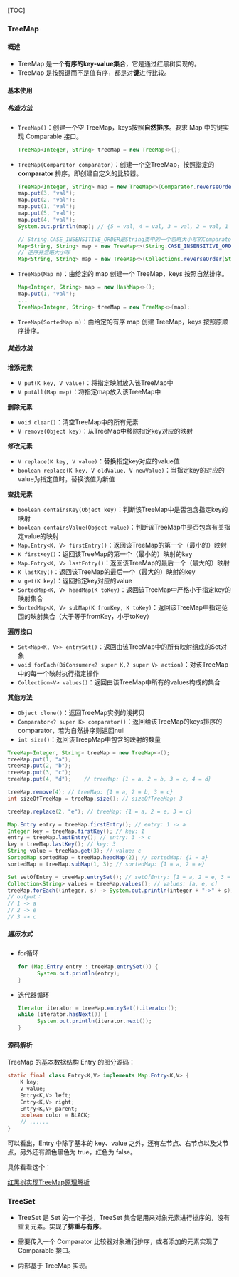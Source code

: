 [TOC]

### TreeMap

#### 概述

- TreeMap 是一个**有序的key-value集合**，它是通过红黑树实现的。
- TreeMap 是按照键而不是值有序，都是对**键**进行比较。



#### 基本使用

##### 构造方法

- `TreeMap()`：创建一个空 TreeMap，keys按照**自然排序**。要求 Map 中的键实现 Comparable 接口。

    ```java
    TreeMap<Integer, String> treeMap = new TreeMap<>();
    ```

- `TreeMap(Comparator comparator)`：创建一个空TreeMap，按照指定的 **comparator** 排序。即创建自定义的比较器。

    ```java
    TreeMap<Integer, String> map = new TreeMap<>(Comparator.reverseOrder());
    map.put(3, "val");
    map.put(2, "val");
    map.put(1, "val");
    map.put(5, "val");
    map.put(4, "val");
    System.out.println(map); // {5 = val, 4 = val, 3 = val, 2 = val, 1 = val} 逆序
    ```

    ```java
    // String.CASE_INSENSITIVE_ORDER是String类中的一个忽略大小写的Comparator
    Map<String, String> map = new TreeMap<>(String.CASE_INSENSITIVE_ORDER);
    // 逆序并忽略大小写
    Map<String, String> map = new TreeMap<>(Collections.reverseOrder(String.CASE_INSENSITIVE_ORDER));
    ```

- `TreeMap(Map m)`：由给定的 map 创建一个 TreeMap，keys 按照自然排序。

    ```java
    Map<Integer, String> map = new HashMap<>();
    map.put(1, "val");
    ...
    TreeMap<Integer, String> treeMap = new TreeMap<>(map);
    ```

- `TreeMap(SortedMap m)`：由给定的有序 map 创建 TreeMap，keys 按照原顺序排序。



##### 其他方法

**增添元素**

- `V put(K key, V value)`：将指定映射放入该TreeMap中
- `V putAll(Map map)`：将指定map放入该TreeMap中

**删除元素**

- `void clear()`：清空TreeMap中的所有元素
- `V remove(Object key)`：从TreeMap中移除指定key对应的映射

**修改元素**

- `V replace(K key, V value)`：替换指定key对应的value值
- `boolean replace(K key, V oldValue, V newValue)`：当指定key的对应的value为指定值时，替换该值为新值

**查找元素**

- `boolean containsKey(Object key)`：判断该TreeMap中是否包含指定key的映射
- `boolean containsValue(Object value)`：判断该TreeMap中是否包含有关指定value的映射
- `Map.Entry<K, V> firstEntry()`：返回该TreeMap的第一个（最小的）映射
- `K firstKey()`：返回该TreeMap的第一个（最小的）映射的key
- `Map.Entry<K, V> lastEntry()`：返回该TreeMap的最后一个（最大的）映射
- `K lastKey()`：返回该TreeMap的最后一个（最大的）映射的key
- `v get(K key)`：返回指定key对应的value
- `SortedMap<K, V> headMap(K toKey)`：返回该TreeMap中严格小于指定key的映射集合
- `SortedMap<K, V> subMap(K fromKey, K toKey)`：返回该TreeMap中指定范围的映射集合（大于等于fromKey，小于toKey）

**遍历接口**

- `Set<Map<K, V>> entrySet()`：返回由该TreeMap中的所有映射组成的Set对象
- `void forEach(BiConsumer<? super K,? super V> action)`：对该TreeMap中的每一个映射执行指定操作
- `Collection<V> values()`：返回由该TreeMap中所有的values构成的集合

**其他方法**

- `Object clone()`：返回TreeMap实例的浅拷贝
- `Comparator<? super K> comparator()`：返回给该TreeMap的keys排序的comparator，若为自然排序则返回null
- `int size()`：返回该TreepMap中包含的映射的数量

```java
TreeMap<Integer, String> treeMap = new TreeMap<>();
treeMap.put(1, "a");
treeMap.put(2, "b");
treeMap.put(3, "c");
treeMap.put(4, "d"); 	// treeMap: {1 = a, 2 = b, 3 = c, 4 = d}

treeMap.remove(4); // treeMap: {1 = a, 2 = b, 3 = c}
int sizeOfTreeMap = treeMap.size(); // sizeOfTreeMap: 3

treeMap.replace(2, "e"); // treeMap: {1 = a, 2 = e, 3 = c}

Map.Entry entry = treeMap.firstEntry(); // entry: 1 -> a
Integer key = treeMap.firstKey(); // key: 1
entry = treeMap.lastEntry(); // entry: 3 -> c
key = treeMap.lastKey(); // key: 3
String value = treeMap.get(3); // value: c
SortedMap sortedMap = treeMap.headMap(2); // sortedMap: {1 = a}
sortedMap = treeMap.subMap(1, 3); // sortedMap: {1 = a, 2 = e}

Set setOfEntry = treeMap.entrySet(); // setOfEntry: [1 = a, 2 = e, 3 = c]
Collection<String> values = treeMap.values(); // values: [a, e, c]
treeMap.forEach((integer, s) -> System.out.println(integer + "->" + s)); 
// output：
// 1 -> a
// 2 -> e
// 3 -> c
```

##### 遍历方式

- for循环

    ```java
    for (Map.Entry entry : treeMap.entrySet()) {
          System.out.println(entry);
    }
    ```

- 迭代器循环

    ```java
    Iterator iterator = treeMap.entrySet().iterator();
    while (iterator.hasNext()) {
          System.out.println(iterator.next());
    }
    ```



#### 源码解析

TreeMap 的基本数据结构 Entry 的部分源码：

```java
static final class Entry<K,V> implements Map.Entry<K,V> {
    K key;
    V value;
    Entry<K,V> left;
    Entry<K,V> right;
    Entry<K,V> parent;
    boolean color = BLACK;
    // ......
}
```

可以看出，Entry 中除了基本的 key、value  之外，还有左节点、右节点以及父节点，另外还有颜色黑色为 true，红色为 false。

具体看看这个：

[红黑树实现TreeMap原理解析](https://www.cnblogs.com/Joe-Go/p/10497115.html)





### TreeSet

- TreeSet 是 Set 的一个子类，TreeSet 集合是用来对象元素进行排序的，没有重复元素。实现了**排重与有序**。

- 需要传入一个 Comparator 比较器对象进行排序，或者添加的元素实现了 Comparable 接口。

- 内部基于 TreeMap 实现。

    






